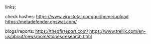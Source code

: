 links:

check hashes:
https://www.virustotal.com/gui/home/upload
https://metadefender.opswat.com/


blogs/reports:
https://thedfirreport.com/
https://www.trellix.com/en-us/about/newsroom/stories/research.html